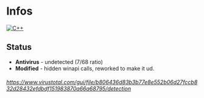 # Infos
[![C++](https://img.shields.io/badge/language-C%2B%2B-%23f34b7d.svg?style=plastic)](https://en.wikipedia.org/wiki/C%2B%2B)

## Status
*   **Antivirus** - undetected (7/68 ratio)
*   **Modified** - hidden winapi calls, reworked to make it ud.
###### https://www.virustotal.com/gui/file/b806436d83b3b77e8e552b06d27fccb832d28432efdbdf151983870a66a68795/detection

